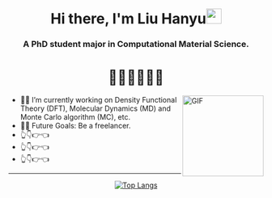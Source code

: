 <h1 align="center">Hi there, I'm Liu Hanyu<img width="30px" src="https://raw.githubusercontent.com/iampavangandhi/iampavangandhi/master/gifs/Hi.gif"></h1>
<h3 font-size="20" align="center">A PhD student major in Computational Material Science.</h3>
<h1 align="center">🚀💥🚀💥🚀💥</h1>

<img align="right" alt="GIF" height="160px" src="https://github.com/lhycms/lhycms/blob/main/gifs/cat.gif"/>

- 👨‍💻 I’m currently working on Density Functional Theory (DFT), Molecular Dynamics (MD) and Monte Carlo algorithm (MC), etc.
- 💪🏼 Future Goals: Be a freelancer.
- 👆👇👉👈
- 👆👇👉👈
- 👆👇👉👈

---

<div align="center">
  
[![Top Langs](https://github-readme-stats.vercel.app/api/top-langs/?username=lhycms&layout=compact&hide=Jupyter%20Notebook,Makefile,CMake&theme=radical)](https://github.com/anuraghazra/github-readme-stats)

</div>
